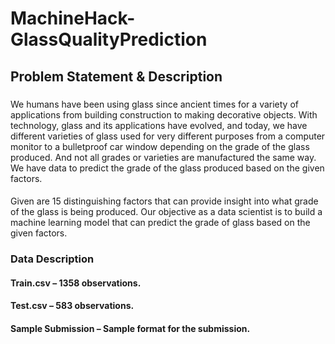 # MachineHack-GlassQualityPrediction

## Problem Statement & Description
### 
We humans have been using glass since ancient times for a variety of applications from building construction to making decorative objects. With technology, glass and its applications have evolved, and today, we have different varieties of glass used for very different purposes from a computer monitor to a bulletproof car window depending on the grade of the glass produced. And not all grades or varieties are manufactured the same way. We have data to predict the grade of the glass produced based on the given factors.

####

Given are 15 distinguishing factors that can provide insight into what grade of the glass is being produced. Our objective as a data scientist is to build a machine learning model that can predict the grade of glass based on the given factors.
### Data Description

#### Train.csv – 1358 observations.
#### Test.csv – 583 observations.
#### Sample Submission – Sample format for the submission.
